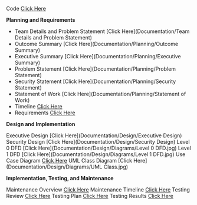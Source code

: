 Code [Click Here](Code/ZIP_Project1)


**Planning and Requirements**

- Team Details and Problem Statement [Click Here](Documentation/Team Details and Problem Statement)
- Outcome Summary [Click Here](Documentation/Planning/Outcome Summary)
- Executive Summary [Click Here](Documentation/Planning/Executive Summary)
- Problem Statement [Click Here](Documentation/Planning/Problem Statement)
- Security Statement [Click Here](Documentation/Planning/Security Statement)
- Statement of Work [Click Here](Documentation/Planning/Statement of Work)
- Timeline [Click Here](Documentation/Planning/Timeline.png)
- Requirements [Click Here](Documentation/Requirements)


**Design and Implementation**

Executive Design [Click Here](Documentation/Design/Executive Design)
Security Design [Click Here](Documentation/Design/Security Design)
Level 0 DFD [Click Here](Documentation/Design/Diagrams/Level 0 DFD.jpg)
Level 1 DFD [Click Here](Documentation/Design/Diagrams/Level 1 DFD.jpg)
Use Case Diagram [Click Here](Documentation/Design/Diagrams/UML_UseCase.jpg)
UML Class Diagram [Click Here](Documentation/Design/Diagrams/UML Class.jpg)


**Implementation, Testing, and Maintenance**

Maintenance Overview [Click Here](Maintenance/MaintenanceOverview)
Maintenance Timeline [Click Here](Maintenance/MaintenanceTimeline)
Testing Review [Click Here](Testing/Code&SecurityTestingOverview)
Testing Plan [Click Here](Testing/Code&SecurityTestingPlan)
Testing Results [Click Here](Testing/Code&SecurityTestingResults)
